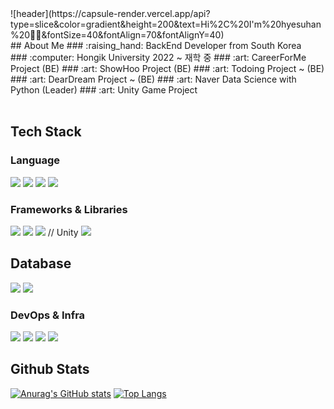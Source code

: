 <div>
    <!--Header-->
    ![header](https://capsule-render.vercel.app/api?type=slice&color=gradient&height=200&text=Hi%2C%20I'm%20hyesuhan%20👩‍💻&fontSize=40&fontAlign=70&fontAlignY=40)
<div>

<div>
    <!--Body-->
    ## About Me
    ### :raising_hand: BackEnd Developer from South Korea <br/>
    ### :computer: Hongik University 2022 ~ 재학 중 
    ### :art: CareerForMe Project (BE)
    ### :art: ShowHoo Project (BE)
    ### :art: Todoing Project ~ (BE)
    ### :art: DearDream Project ~ (BE)
    ### :art: Naver Data Science with Python (Leader)
    ### :art: Unity Game Project
    <br/>
    <br/>

## Tech Stack
### Language
<!--Spring-->
<img src="https://img.shields.io/badge/Spring-#6DB33F?style=flat-square&logo=Spring&logoColor=white"/>
<!--C++-->
<img src="https://img.shields.io/badge/cplusplus-#00599C?style=flat-square&logo=cplusplus&logoColor=white"/>
<!--C#-->
<img src="https://img.shields.io/badge/C%23-239120?style=flat-square&logo=c-sharp&logoColor=white"/>
<!--Python-->
<img src="https://img.shields.io/badge/Python-3776AB?style=flat-square&logo=Python&logoColor=white"/>


### Frameworks & Libraries
<!--Spring Boot-->
<img src="https://img.shields.io/badge/springboot-#6DB33F?style=flat-square&logo=springboot&logoColor=white"/>
<!--Spring Security-->
<img src="https://img.shields.io/badge/springsecurity-#6DB33F?style=flat-square&logo=springsecurity&logoColor=white"/>
<!--Scikit-learn-->
<img src="https://img.shields.io/badge/scikitlearn-#F7931E?style=flat-square&logo=scikitlearn&logoColor=white"/>
// Unity
<!--Scikit-learn-->
<img src="https://img.shields.io/badge/unity-#FFFFFF?style=flat-square&logo=unity&logoColor=white"/>

## Database
<!--MySQL-->
<img src="https://img.shields.io/badge/MySQL-4479A1?style=flat-square&logo=MySQL&logoColor=white"/>
<!--Redis-->
<img src="https://img.shields.io/badge/redis-#FF4438?style=flat-square&logo=redis&logoColor=white"/>

### DevOps & Infra
  <!--Amazon AWS-->
  <img src="https://img.shields.io/badge/Amazon AWS-232F3E?style=flat-square&logo=Amazon AWS&logoColor=white"/>
<!--Docker-->
<img src="https://img.shields.io/badge/docker-#2496ED?style=flat-square&logo=docker&logoColor=white"/>
<!--nginx-->
<img src="https://img.shields.io/badge/nginx-#009639?style=flat-square&logo=nginx&logoColor=white"/>
<!--github-actions-->
<img src="https://img.shields.io/badge/githubactions-#2088FF?style=flat-square&logo=githubactions&logoColor=white"/>

## Github Stats
[![Anurag's GitHub stats](https://github-readme-stats.vercel.app/api?username=hyesuhan)](https://github.com/anuraghazra/github-readme-stats)
[![Top Langs](https://github-readme-stats.vercel.app/api/top-langs/?username=hyesuhan)](https://github.com/anuraghazra/github-readme-stats)
<div>

